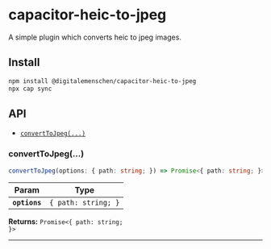 # capacitor-heic-to-jpeg

A simple plugin which converts heic to jpeg images.

## Install

```bash
npm install @digitalemenschen/capacitor-heic-to-jpeg
npx cap sync
```

## API

<docgen-index>

* [`convertToJpeg(...)`](#converttojpeg)

</docgen-index>

<docgen-api>
<!--Update the source file JSDoc comments and rerun docgen to update the docs below-->

### convertToJpeg(...)

```typescript
convertToJpeg(options: { path: string; }) => Promise<{ path: string; }>
```

| Param         | Type                           |
| ------------- | ------------------------------ |
| **`options`** | <code>{ path: string; }</code> |

**Returns:** <code>Promise&lt;{ path: string; }&gt;</code>

--------------------

</docgen-api>
